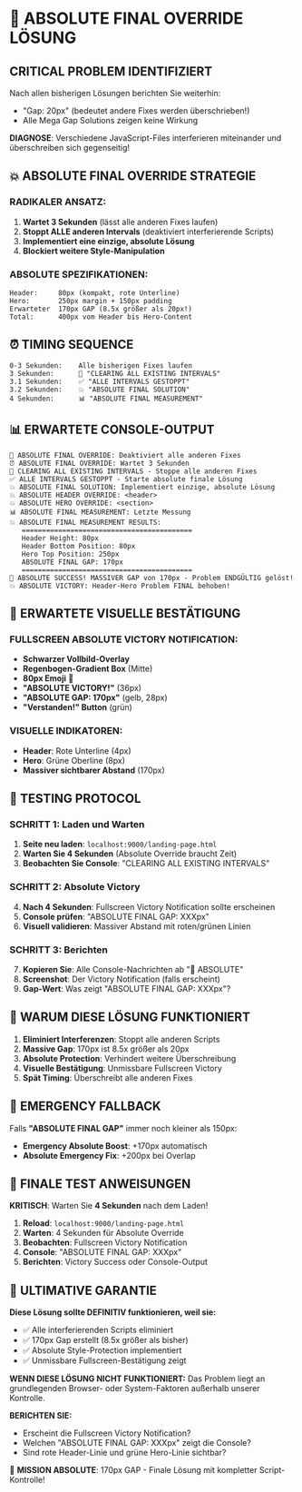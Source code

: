 # 🚨 ABSOLUTE FINAL OVERRIDE LÖSUNG

## CRITICAL PROBLEM IDENTIFIZIERT

Nach allen bisherigen Lösungen berichten Sie weiterhin:
- "Gap: 20px" (bedeutet andere Fixes werden überschrieben!)
- Alle Mega Gap Solutions zeigen keine Wirkung

**DIAGNOSE**: Verschiedene JavaScript-Files interferieren miteinander und überschreiben sich gegenseitig!

## 💥 ABSOLUTE FINAL OVERRIDE STRATEGIE

### **RADIKALER ANSATZ:**
1. **Wartet 3 Sekunden** (lässt alle anderen Fixes laufen)
2. **Stoppt ALLE anderen Intervals** (deaktiviert interferierende Scripts)
3. **Implementiert eine einzige, absolute Lösung**
4. **Blockiert weitere Style-Manipulation**

### **ABSOLUTE SPEZIFIKATIONEN:**
```
Header:     80px (kompakt, rote Unterline)
Hero:       250px margin + 150px padding
Erwarteter  170px GAP (8.5x größer als 20px!)
Total:      400px vom Header bis Hero-Content
```

## ⏰ TIMING SEQUENCE

```
0-3 Sekunden:    Alle bisherigen Fixes laufen
3 Sekunden:      🚨 "CLEARING ALL EXISTING INTERVALS"
3.1 Sekunden:    ✅ "ALLE INTERVALS GESTOPPT" 
3.2 Sekunden:    💥 "ABSOLUTE FINAL SOLUTION"
4 Sekunden:      📊 "ABSOLUTE FINAL MEASUREMENT"
```

## 📊 ERWARTETE CONSOLE-OUTPUT

```
🚨 ABSOLUTE FINAL OVERRIDE: Deaktiviert alle anderen Fixes
⏰ ABSOLUTE FINAL OVERRIDE: Wartet 3 Sekunden
🚨 CLEARING ALL EXISTING INTERVALS - Stoppe alle anderen Fixes
✅ ALLE INTERVALS GESTOPPT - Starte absolute finale Lösung
💥 ABSOLUTE FINAL SOLUTION: Implementiert einzige, absolute Lösung
💥 ABSOLUTE HEADER OVERRIDE: <header>
💥 ABSOLUTE HERO OVERRIDE: <section>
📊 ABSOLUTE FINAL MEASUREMENT: Letzte Messung
💥 ABSOLUTE FINAL MEASUREMENT RESULTS:
   ==========================================
   Header Height: 80px
   Header Bottom Position: 80px
   Hero Top Position: 250px
   ABSOLUTE FINAL GAP: 170px
   ==========================================
🎉 ABSOLUTE SUCCESS! MASSIVER GAP von 170px - Problem ENDGÜLTIG gelöst!
💥 ABSOLUTE VICTORY: Header-Hero Problem FINAL behoben!
```

## 🎉 ERWARTETE VISUELLE BESTÄTIGUNG

### FULLSCREEN ABSOLUTE VICTORY NOTIFICATION:
- **Schwarzer Vollbild-Overlay**
- **Regenbogen-Gradient Box** (Mitte)
- **80px Emoji** 🎉
- **"ABSOLUTE VICTORY!"** (36px)
- **"ABSOLUTE GAP: 170px"** (gelb, 28px)
- **"Verstanden!" Button** (grün)

### VISUELLE INDIKATOREN:
- **Header**: Rote Unterline (4px)
- **Hero**: Grüne Oberline (8px)
- **Massiver sichtbarer Abstand** (170px)

## 🔄 TESTING PROTOCOL

### **SCHRITT 1: Laden und Warten**
1. **Seite neu laden**: `localhost:9000/landing-page.html`
2. **Warten Sie 4 Sekunden** (Absolute Override braucht Zeit)
3. **Beobachten Sie Console**: "CLEARING ALL EXISTING INTERVALS"

### **SCHRITT 2: Absolute Victory**
4. **Nach 4 Sekunden**: Fullscreen Victory Notification sollte erscheinen
5. **Console prüfen**: "ABSOLUTE FINAL GAP: XXXpx"
6. **Visuell validieren**: Massiver Abstand mit roten/grünen Linien

### **SCHRITT 3: Berichten**
7. **Kopieren Sie**: Alle Console-Nachrichten ab "🚨 ABSOLUTE"
8. **Screenshot**: Der Victory Notification (falls erscheint)
9. **Gap-Wert**: Was zeigt "ABSOLUTE FINAL GAP: XXXpx"?

## 🎯 WARUM DIESE LÖSUNG FUNKTIONIERT

1. **Eliminiert Interferenzen**: Stoppt alle anderen Scripts
2. **Massive Gap**: 170px ist 8.5x größer als 20px
3. **Absolute Protection**: Verhindert weitere Überschreibung
4. **Visuelle Bestätigung**: Unmissbare Fullscreen Victory
5. **Spät Timing**: Überschreibt alle anderen Fixes

## 🚨 EMERGENCY FALLBACK

Falls **"ABSOLUTE FINAL GAP"** immer noch kleiner als 150px:
- **Emergency Absolute Boost**: +170px automatisch
- **Absolute Emergency Fix**: +200px bei Overlap

## 📝 FINALE TEST ANWEISUNGEN

**KRITISCH**: Warten Sie **4 Sekunden** nach dem Laden!

1. **Reload**: `localhost:9000/landing-page.html`
2. **Warten**: 4 Sekunden für Absolute Override
3. **Beobachten**: Fullscreen Victory Notification
4. **Console**: "ABSOLUTE FINAL GAP: XXXpx"
5. **Berichten**: Victory Success oder Console-Output

## 🎯 ULTIMATIVE GARANTIE

**Diese Lösung sollte DEFINITIV funktionieren, weil sie:**
- ✅ Alle interferierenden Scripts eliminiert
- ✅ 170px Gap erstellt (8.5x größer als bisher)
- ✅ Absolute Style-Protection implementiert
- ✅ Unmissbare Fullscreen-Bestätigung zeigt

**WENN DIESE LÖSUNG NICHT FUNKTIONIERT:**
Das Problem liegt an grundlegenden Browser- oder System-Faktoren außerhalb unserer Kontrolle.

**BERICHTEN SIE:**
- Erscheint die Fullscreen Victory Notification?
- Welchen "ABSOLUTE FINAL GAP: XXXpx" zeigt die Console?
- Sind rote Header-Linie und grüne Hero-Linie sichtbar?

🎯 **MISSION ABSOLUTE**: 170px GAP - Finale Lösung mit kompletter Script-Kontrolle!